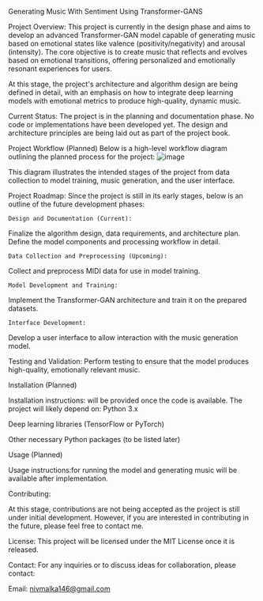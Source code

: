 Generating Music With Sentiment Using Transformer-GANS

Project Overview:
This project is currently in the design phase and aims to develop an advanced Transformer-GAN model capable of generating music based on emotional states like valence (positivity/negativity) and arousal (intensity). The core objective is to create music that reflects and evolves based on emotional transitions, offering personalized and emotionally resonant experiences for users.

At this stage, the project's architecture and algorithm design are being defined in detail, with an emphasis on how to integrate deep learning models with emotional metrics to produce high-quality, dynamic music.

Current Status:
The project is in the planning and documentation phase. No code or implementations have been developed yet. The design and architecture principles are being laid out as part of the project book.

Project Workflow (Planned)
Below is a high-level workflow diagram outlining the planned process for the project:
![image](https://github.com/user-attachments/assets/75e54f9c-7ee0-4b35-ac2d-78b7bfac36b8)


This diagram illustrates the intended stages of the project from data collection to model training, music generation, and the user interface.

Project Roadmap:
Since the project is still in its early stages, below is an outline of the future development phases:

    Design and Documentation (Current):
Finalize the algorithm design, data requirements, and architecture plan.
Define the model components and processing workflow in detail.

    Data Collection and Preprocessing (Upcoming):
Collect and preprocess MIDI data for use in model training.

    Model Development and Training:
Implement the Transformer-GAN architecture and train it on the prepared datasets.

    Interface Development:
Develop a user interface to allow interaction with the music generation model.


Testing and Validation:
Perform testing to ensure that the model produces high-quality, emotionally relevant music.

Installation (Planned)

Installation instructions: will be provided once the code is available. The project will likely depend on:
Python 3.x

Deep learning libraries (TensorFlow or PyTorch)

Other necessary Python packages (to be listed later)


Usage (Planned)

Usage instructions:for running the model and generating music will be available after implementation.

Contributing:

At this stage, contributions are not being accepted as the project is still under initial development. However, if you are interested in contributing in the future, please feel free to contact me.

License:
This project will be licensed under the MIT License once it is released.

Contact:
For any inquiries or to discuss ideas for collaboration, please contact:

Email: nivmalka146@gmail.com
